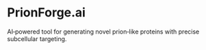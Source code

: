 # PrionForge.ai
AI‑powered tool for generating novel prion‑like proteins with precise subcellular targeting.
